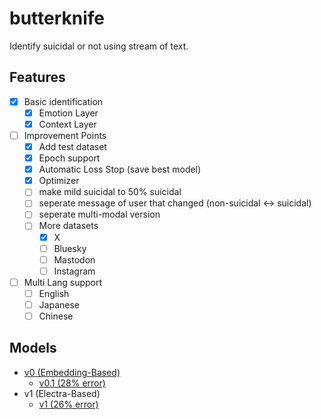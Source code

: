 # butterknife

Identify suicidal or not using stream of text.

## Features

- [x] Basic identification
  - [x] Emotion Layer
  - [x] Context Layer
- [ ] Improvement Points
  - [x] Add test dataset
  - [x] Epoch support
  - [x] Automatic Loss Stop (save best model)
  - [x] Optimizer
  - [ ] make mild suicidal to 50% suicidal
  - [ ] seperate message of user that changed (non-suicidal <-> suicidal)
  - [ ] seperate multi-modal version
  - [ ] More datasets
    - [x] X
    - [ ] Bluesky
    - [ ] Mastodon
    - [ ] Instagram
- [ ] Multi Lang support
  - [ ] English
  - [ ] Japanese
  - [ ] Chinese

## Models

- [v0 (Embedding-Based)](https://minio.misile.xyz/noa/models/cabinet_v0.pth.zst)
  - [v0.1 (28% error)](https://minio.misile.xyz/noa/models/cabinet_v0.1.pth.zst)
- v1 (Electra-Based)
  - [v1 (26% error)](https://minio.misile.xyz/noa/models/cabinet_v1.pth.zst)
